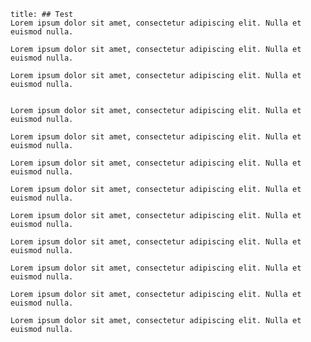 ```ad-note
title: ## Test
Lorem ipsum dolor sit amet, consectetur adipiscing elit. Nulla et euismod nulla.
```

```ad-abstract
Lorem ipsum dolor sit amet, consectetur adipiscing elit. Nulla et euismod nulla.
```

```ad-info
Lorem ipsum dolor sit amet, consectetur adipiscing elit. Nulla et euismod nulla.
```

```ad-tip

Lorem ipsum dolor sit amet, consectetur adipiscing elit. Nulla et euismod nulla.

```

```ad-success
Lorem ipsum dolor sit amet, consectetur adipiscing elit. Nulla et euismod nulla.
```

```ad-question
Lorem ipsum dolor sit amet, consectetur adipiscing elit. Nulla et euismod nulla.
```

```ad-warning
Lorem ipsum dolor sit amet, consectetur adipiscing elit. Nulla et euismod nulla.
```

```ad-failure
Lorem ipsum dolor sit amet, consectetur adipiscing elit. Nulla et euismod nulla.
```

```ad-danger
Lorem ipsum dolor sit amet, consectetur adipiscing elit. Nulla et euismod nulla.
```

```ad-bug
Lorem ipsum dolor sit amet, consectetur adipiscing elit. Nulla et euismod nulla.
```

```ad-example
Lorem ipsum dolor sit amet, consectetur adipiscing elit. Nulla et euismod nulla.
```

```ad-quote
Lorem ipsum dolor sit amet, consectetur adipiscing elit. Nulla et euismod nulla.
```


